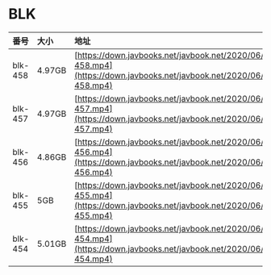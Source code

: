 # BLK

| 番号 | 大小 | 地址 |
| :--- | :--- | :--- |
| blk-458 | 4.97GB | [https://down.javbooks.net/javbook.net/2020/06/20/blk-458.mp4](https://down.javbooks.net/javbook.net/2020/06/20/blk-458.mp4) |
| blk-457 | 4.97GB | [https://down.javbooks.net/javbook.net/2020/06/20/blk-457.mp4](https://down.javbooks.net/javbook.net/2020/06/20/blk-457.mp4) |
| blk-456 | 4.86GB | [https://down.javbooks.net/javbook.net/2020/06/20/blk-456.mp4](https://down.javbooks.net/javbook.net/2020/06/20/blk-456.mp4) |
| blk-455 | 5GB | [https://down.javbooks.net/javbook.net/2020/06/20/blk-455.mp4](https://down.javbooks.net/javbook.net/2020/06/20/blk-455.mp4) |
| blk-454 | 5.01GB | [https://down.javbooks.net/javbook.net/2020/06/20/blk-454.mp4](https://down.javbooks.net/javbook.net/2020/06/20/blk-454.mp4) |

